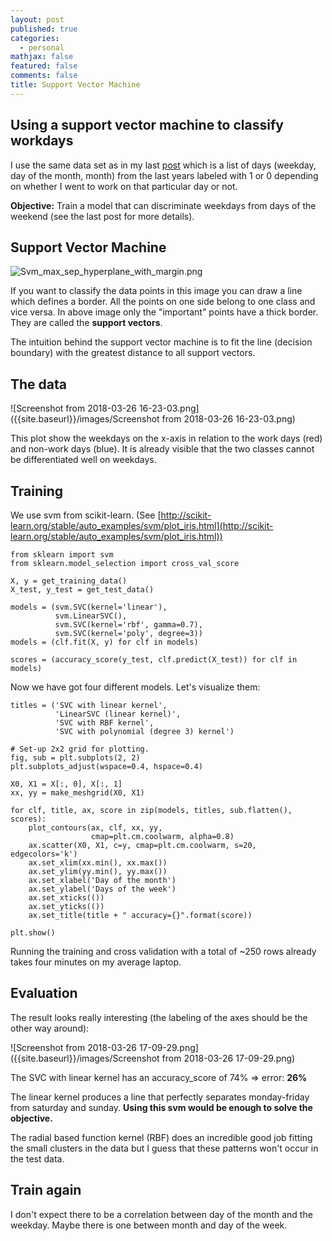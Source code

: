 ```yaml
---
layout: post
published: true
categories:
  - personal
mathjax: false
featured: false
comments: false
title: Support Vector Machine
---
```

## Using a support vector machine to classify workdays

I use the same data set as in my last [post](http://blog.pollithy.com/python/numpy/scikit/svm-compared-to-decision-tree) which is a list of days (weekday, day of the month, month) from the last years labeled with 1 or 0 depending on whether I went to work on that particular day or not.

**Objective:** Train a model that can discriminate weekdays from days of the weekend (see the last post for more details).

## Support Vector Machine

![Svm_max_sep_hyperplane_with_margin.png]({{site.baseurl}}/images/Svm_max_sep_hyperplane_with_margin.png)

If you want to classify the data points in this image you can draw a line which defines a border. All the points on one side belong to one class and vice versa. In above image only the "important" points have a thick border. They are called the **support vectors**.

The intuition behind the support vector machine is to fit the line (decision boundary) with the greatest distance to all support vectors.

## The data

![Screenshot from 2018-03-26 16-23-03.png]({{site.baseurl}}/images/Screenshot from 2018-03-26 16-23-03.png)

This plot show the weekdays on the x-axis in relation to the work days (red) and non-work days (blue). It is already visible that the two classes cannot be differentiated well on weekdays.

## Training

We use svm from scikit-learn.
(See [http://scikit-learn.org/stable/auto_examples/svm/plot_iris.html](http://scikit-learn.org/stable/auto_examples/svm/plot_iris.html))

```
from sklearn import svm
from sklearn.model_selection import cross_val_score

X, y = get_training_data()
X_test, y_test = get_test_data()

models = (svm.SVC(kernel='linear'),
          svm.LinearSVC(),
          svm.SVC(kernel='rbf', gamma=0.7),
          svm.SVC(kernel='poly', degree=3))
models = (clf.fit(X, y) for clf in models)

scores = (accuracy_score(y_test, clf.predict(X_test)) for clf in models)
```

Now we have got four different models. Let's visualize them:

```
titles = ('SVC with linear kernel',
          'LinearSVC (linear kernel)',
          'SVC with RBF kernel',
          'SVC with polynomial (degree 3) kernel')

# Set-up 2x2 grid for plotting.
fig, sub = plt.subplots(2, 2)
plt.subplots_adjust(wspace=0.4, hspace=0.4)

X0, X1 = X[:, 0], X[:, 1]
xx, yy = make_meshgrid(X0, X1)

for clf, title, ax, score in zip(models, titles, sub.flatten(), scores):
    plot_contours(ax, clf, xx, yy,
                  cmap=plt.cm.coolwarm, alpha=0.8)
    ax.scatter(X0, X1, c=y, cmap=plt.cm.coolwarm, s=20, edgecolors='k')
    ax.set_xlim(xx.min(), xx.max())
    ax.set_ylim(yy.min(), yy.max())
    ax.set_xlabel('Day of the month')
    ax.set_ylabel('Days of the week')
    ax.set_xticks(())
    ax.set_yticks(())
    ax.set_title(title + " accuracy={}".format(score))

plt.show()
```

Running the training and cross validation with a total of ~250 rows already takes four minutes on my average laptop.





## Evaluation

The result looks really interesting (the labeling of the axes should be the other way around):

![Screenshot from 2018-03-26 17-09-29.png]({{site.baseurl}}/images/Screenshot from 2018-03-26 17-09-29.png)

The SVC with linear kernel has an accuracy_score of 74% => error: **26%**

The linear kernel produces a line that perfectly separates monday-friday from saturday and sunday. **Using this svm would be enough to solve the objective.**

The radial based function kernel (RBF) does an incredible good job fitting the small clusters in the data but I guess that these patterns won't occur in the test data.

## Train again

I don't expect there to be a correlation between day of the month and the weekday.
Maybe there is one between month and day of the week.









